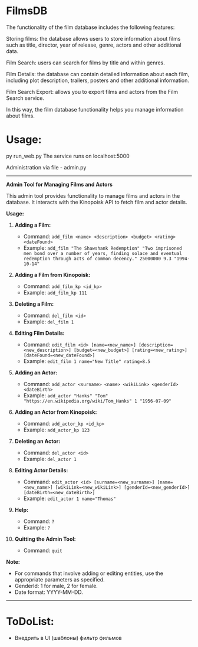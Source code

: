 # FilmsDB
The functionality of the film database includes the following features:

Storing films: the database allows users to store information about films such as title, director, year of release, genre, actors and other additional data.

Film Search: users can search for films by title and within genres.

Film Details: the database can contain detailed information about each film, including plot description, trailers, posters and other additional information.

Film Search Export: allows you to export films and actors from the Film Search service.

In this way, the film database functionality helps you manage information about films.

# Usage:
py run_web.py
The service runs on localhost:5000

Administration via file - admin.py

---

**Admin Tool for Managing Films and Actors**

This admin tool provides functionality to manage films and actors in the database. It interacts with the Kinopoisk API to fetch film and actor details.

**Usage:**

1. **Adding a Film:**
   - Command: `add_film <name> <description> <budget> <rating> <dateFound>`
   - Example: `add_film "The Shawshank Redemption" "Two imprisoned men bond over a number of years, finding solace and eventual redemption through acts of common decency." 25000000 9.3 "1994-10-14"`

2. **Adding a Film from Kinopoisk:**
   - Command: `add_film_kp <id_kp>`
   - Example: `add_film_kp 111`

3. **Deleting a Film:**
   - Command: `del_film <id>`
   - Example: `del_film 1`

4. **Editing Film Details:**
   - Command: `edit_film <id> [name=<new_name>] [description=<new_description>] [budget=<new_budget>] [rating=<new_rating>] [dateFound=<new_dateFound>]`
   - Example: `edit_film 1 name="New Title" rating=8.5`

5. **Adding an Actor:**
   - Command: `add_actor <surname> <name> <wikiLink> <genderId> <dateBirth>`
   - Example: `add_actor "Hanks" "Tom" "https://en.wikipedia.org/wiki/Tom_Hanks" 1 "1956-07-09"`

6. **Adding an Actor from Kinopoisk:**
   - Command: `add_actor_kp <id_kp>`
   - Example: `add_actor_kp 123`

7. **Deleting an Actor:**
   - Command: `del_actor <id>`
   - Example: `del_actor 1`

8. **Editing Actor Details:**
   - Command: `edit_actor <id> [surname=<new_surname>] [name=<new_name>] [wikiLink=<new_wikiLink>] [genderId=<new_genderId>] [dateBirth=<new_dateBirth>]`
   - Example: `edit_actor 1 name="Thomas"`

9. **Help:**
   - Command: `?`
   - Example: `?`

10. **Quitting the Admin Tool:**
    - Command: `quit`

**Note:** 
- For commands that involve adding or editing entities, use the appropriate parameters as specified. 
- GenderId: 1 for male, 2 for female.
- Date format: YYYY-MM-DD.

--- 


# ToDoList:
- Внедрить в UI (шаблоны) фильтр фильмов
